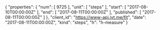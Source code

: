 {
  "properties": {
    "num": [
      9725
    ],
    "unit": [
      "steps"
    ],
    "start": [
      "2017-08-10T00:00:00Z"
    ],
    "end": [
      "2017-08-11T00:00:00Z"
    ],
    "published": [
      "2017-08-11T00:00:00Z"
    ]
  },
  "client_id": "https://www-api.jvt.me/fit",
  "date": "2017-08-11T00:00:00Z",
  "kind": "steps",
  "h": "h-measure"
}
